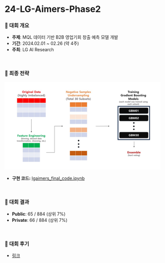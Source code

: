 # 24-LG-Aimers-Phase2
### 📢 대회 개요
- **주제**: MQL 데이터 기반 B2B 영업기회 창출 예측 모델 개발
- **기간**: 2024.02.01 ~ 02.26 (약 4주)
- **주최**: LG AI Research
<br>

### 🔬 최종 전략
![ㅎ](Assets/overview.jpg)
- **구현 코드:** [lgaimers_final_code.ipynb](lgaimers_final_code.ipynb)
<br>

### 🏅 대회 결과
- **Public**: 65 / 884 (상위 7%)
- **Private**: 66 / 884 (상위 7%)
<br>

### 📝 대회 후기
- [링크](tmp)
